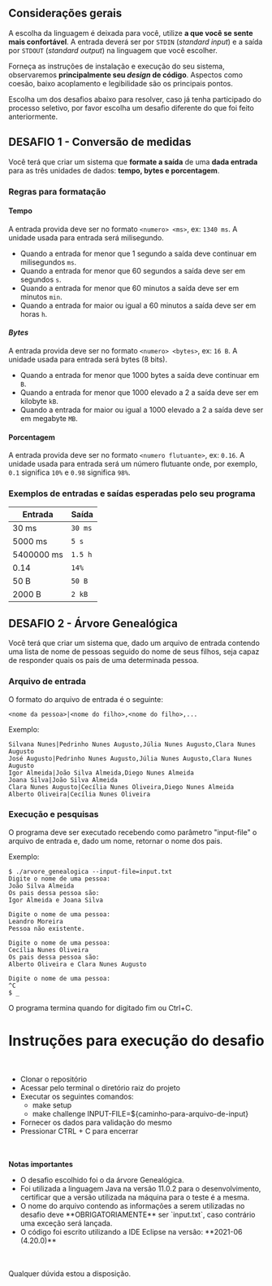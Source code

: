 ## Considerações gerais

A escolha da linguagem é deixada para você, utilize **a que você se sente mais confortável**. A entrada deverá ser por `STDIN` (*standard input*) e a saída por `STDOUT` (*standard output*) na linguagem que você escolher. 

Forneça as instruções de instalação e execução do seu sistema, observaremos **principalmente seu *design* de código**. Aspectos como coesão, baixo acoplamento e legibilidade são os principais pontos.

Escolha um dos desafios abaixo para resolver, caso já tenha participado do processo seletivo, por favor escolha um desafio diferente do que foi feito anteriormente.

## DESAFIO 1 - Conversão de medidas

Você terá que criar um sistema que **formate a saída** de uma **dada entrada** para as três unidades de dados: **tempo, bytes e porcentagem**.

### Regras para formatação

#### Tempo

A entrada provida deve ser no formato `<numero> <ms>`, ex: `1340 ms`. A unidade usada para entrada será milisegundo.
* Quando a entrada for menor que 1 segundo a saída deve continuar em milisegundos `ms`.
* Quando a entrada for menor que 60 segundos a saída deve ser em segundos `s`.
* Quando a entrada for menor que 60 minutos a saída deve ser em minutos `min`.
* Quando a entrada for maior ou igual a 60 minutos a saída deve ser em horas `h`.

#### *Bytes*

A entrada provida deve ser no formato `<numero> <bytes>`, ex: `16 B`. A unidade usada para entrada será bytes (8 bits).
* Quando a entrada for menor que 1000 bytes a saída deve continuar em `B`.
* Quando a entrada for menor que 1000 elevado a 2 a saída deve ser em kilobyte `kB`.
* Quando a entrada for maior ou igual a 1000 elevado a 2 a saída deve ser em megabyte `MB`.

#### Porcentagem

A entrada provida deve ser no formato `<numero flutuante>`, ex: `0.16`. A unidade usada para entrada será um número flutuante onde, por exemplo, `0.1` significa `10%` e `0.98` significa `98%`.

### Exemplos de entradas e saídas esperadas pelo seu programa

| Entrada | Saída |
| ------ | ------ |
| 30 ms | `30 ms` |
| 5000 ms | `5 s` |
| 5400000 ms | `1.5 h` |
| 0.14 | `14%` |
| 50 B | `50 B` |
| 2000 B | `2 kB` |


## DESAFIO 2 - Árvore Genealógica

Você terá que criar um sistema que, dado um arquivo de entrada contendo uma lista de nome de pessoas seguido do nome de seus filhos, seja capaz de responder quais os pais de uma determinada pessoa.

### Arquivo de entrada

O formato do arquivo de entrada é o seguinte:

```
<nome da pessoa>|<nome do filho>,<nome do filho>,...
```

Exemplo:

```
Silvana Nunes|Pedrinho Nunes Augusto,Júlia Nunes Augusto,Clara Nunes Augusto
José Augusto|Pedrinho Nunes Augusto,Júlia Nunes Augusto,Clara Nunes Augusto
Igor Almeida|João Silva Almeida,Diego Nunes Almeida
Joana Silva|João Silva Almeida
Clara Nunes Augusto|Cecília Nunes Oliveira,Diego Nunes Almeida
Alberto Oliveira|Cecília Nunes Oliveira
```

### Execução e pesquisas

O programa deve ser executado recebendo como parâmetro "input-file" o arquivo de entrada e, dado um nome, retornar o nome dos pais.

Exemplo:

```
$ ./arvore_genealogica --input-file=input.txt
Digite o nome de uma pessoa:
João Silva Almeida
Os pais dessa pessoa são:
Igor Almeida e Joana Silva

Digite o nome de uma pessoa:
Leandro Moreira
Pessoa não existente.

Digite o nome de uma pessoa:
Cecília Nunes Oliveira
Os pais dessa pessoa são:
Alberto Oliveira e Clara Nunes Augusto

Digite o nome de uma pessoa:
^C
$ _
```

O programa termina quando for digitado fim ou Ctrl+C.


# Instruções para execução do desafio

<br/>

- Clonar o repositório
- Acessar pelo terminal o diretório raiz do projeto
- Executar os seguintes comandos:
    - make setup
    - make challenge INPUT-FILE=${caminho-para-arquivo-de-input}
- Fornecer os dados para validação do mesmo
- Pressionar CTRL + C para encerrar

<br/><br/>
**Notas importantes**

<ul>
<li>O desafio escolhido foi o da árvore Genealógica.</li>

<li> Foi utilizada a linguagem Java na versão 11.0.2 para o desenvolvimento, certificar que a versão utilizada na máquina para o teste é a mesma.</li>

<li>O nome do arquivo contendo as informações a serem utilizadas no desafio deve **OBRIGATORIAMENTE** ser `input.txt`, caso contrário uma exceção será lançada.</li>

<li>O código foi escrito utilizando a IDE Eclipse na versão: **2021-06 (4.20.0)**</li>
</ul>

<br/><br/>
Qualquer dúvida estou a disposição.
